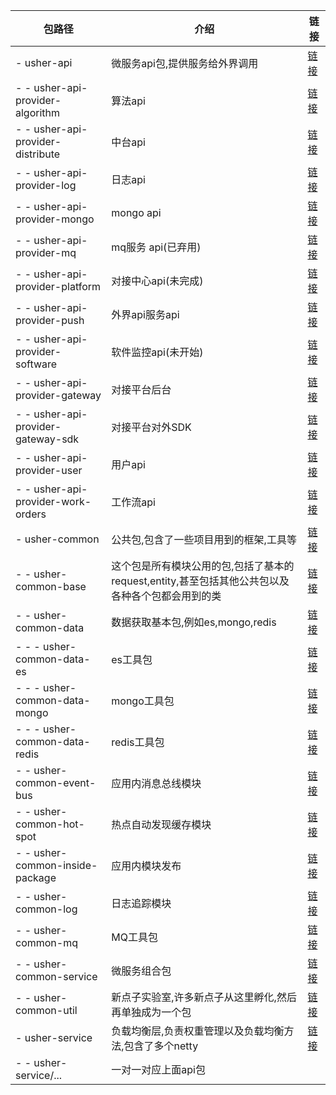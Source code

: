 | 包路径                                | 介绍                                                       | 链接                                                           |
|------------------------------------|----------------------------------------------------------|--------------------------------------------------------------|
| - usher-api                        | 微服务api包,提供服务给外界调用                                        | [链接](usher-api)                                              |
| - - usher-api-provider-algorithm   | 算法api                                                    | [链接](usher-api/usher-api-provider-algorithm)                 |
| - - usher-api-provider-distribute  | 中台api                                                    | [链接](usher-api/usher-api-provider-distribute)                |
| - - usher-api-provider-log         | 日志api                                                    | [链接](usher-api/usher-api-provider-log)                       |
| - - usher-api-provider-mongo       | mongo api                                                | [链接](usher-api/usher-api-provider-mongo)                     |
| - - usher-api-provider-mq          | mq服务 api(已弃用)                                            | [链接](usher-api/usher-api-provider-mq)                        |
| - - usher-api-provider-platform    | 对接中心api(未完成)                                             | [链接](usher-api/usher-api-provider-platform)                  |
| - - usher-api-provider-push        | 外界api服务api                                               | [链接](usher-api/usher-api-provider-push)                      |
| - - usher-api-provider-software    | 软件监控api(未开始)                                             | [链接](usher-api/usher-api-provider-software)                  |
| - - usher-api-provider-gateway     | 对接平台后台                                                   | [链接](usher-api/usher-api-provider-gateway)                   |
| - - usher-api-provider-gateway-sdk | 对接平台对外SDK                                                | [链接](usher-api/usher-api-provider-gateway-sdk)               |
| - - usher-api-provider-user        | 用户api                                                    | [链接](usher-api/usher-api-provider-user)                      |
| - - usher-api-provider-work-orders | 工作流api                                                   | [链接](usher-api/usher-api-provider-work-orders)               |
| - usher-common                     | 公共包,包含了一些项目用到的框架,工具等                                     | [链接](usher-common)                                           |
| - - usher-common-base              | 这个包是所有模块公用的包,包括了基本的request,entity,甚至包括其他公共包以及各种各个包都会用到的类 | [链接](usher-common/usher-common-base)                         |
| - - usher-common-data              | 数据获取基本包,例如es,mongo,redis                                 | [链接](usher-common/usher-common-data)                         |
| - - - usher-common-data-es         | es工具包                                                    | [链接](usher-common/usher-common-data/usher-common-data-es)    |
| - - - usher-common-data-mongo      | mongo工具包                                                 | [链接](usher-common/usher-common-data/usher-common-data-mongo) |
| - - - usher-common-data-redis      | redis工具包                                                 | [链接](usher-common/usher-common-data/usher-common-data-redis) |
| - - usher-common-event-bus         | 应用内消息总线模块                                                | [链接](usher-common/usher-common-event-bus)                    |
| - - usher-common-hot-spot          | 热点自动发现缓存模块                                               | [链接](usher-common/usher-common-hot-spot)                     |
| - - usher-common-inside-package    | 应用内模块发布                                                  | [链接](usher-common/usher-common-inside-package)               |
| - - usher-common-log               | 日志追踪模块                                                   | [链接](usher-common/usher-common-log)                          |
| - - usher-common-mq                | MQ工具包                                                    | [链接](usher-common/usher-common-mq)                           |
| - - usher-common-service           | 微服务组合包                                                   | [链接](usher-common/usher-common-service)                      |
| - - usher-common-util              | 新点子实验室,许多新点子从这里孵化,然后再单独成为一个包                             | [链接](usher-common/usher-common-util)                         |
| - usher-service                    | 负载均衡层,负责权重管理以及负载均衡方法,包含了多个netty                          | [链接](usher-service)                                          |
| - - usher-service/...              | 一对一对应上面api包                                              |                                                              | 
